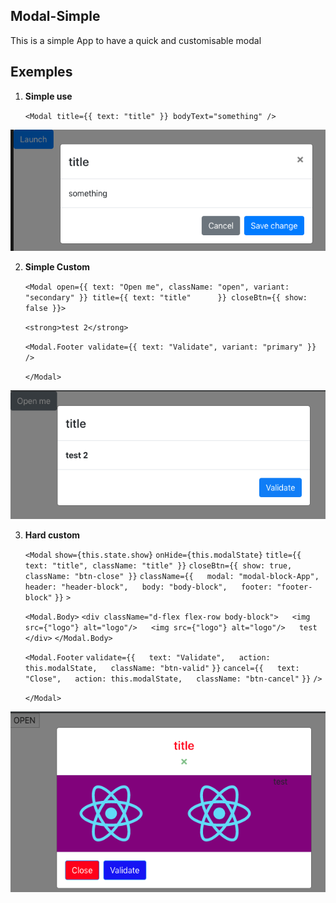 ## Modal-Simple

This is a simple App to have a quick and customisable modal

## Exemples

1.  **Simple use**


    `<Modal title={{ text: "title" }} bodyText="something" />`

![exempl-1](https://raw.githubusercontent.com/veensy/Modal-Simple/master/public/images/modal-1.png)

2.  **Simple Custom**

    `<Modal open={{ text: "Open me", className: "open", variant: "secondary" }} title={{ text: "title"      }} closeBtn={{ show: false }}>`

    `<strong>test 2</strong>`

    `<Modal.Footer validate={{ text: "Validate", variant: "primary" }} />`

    `</Modal>`

![exemple-2](https://raw.githubusercontent.com/veensy/Modal-Simple/master/public/images/modal-2.png)

3.  **Hard custom**

    `<Modal`
    `show={this.state.show}`
`onHide={this.modalState}`
`title={{ text: "title", className: "title" }}`
`closeBtn={{ show: true, className: "btn-close" }}`
`className={{`
`  `  `modal: "modal-block-App",`
`  `  `header: "header-block",`
`  `  `body: "body-block",`
`  `  `footer: "footer-block"`
`}}`
`>`

    `<Modal.Body>`
`<div className="d-flex flex-row body-block">`
`  `  `<img src={"logo"} alt="logo"/>`
`  `  `<img src={"logo"} alt="logo"/>`
`  `  `test`
`</div>`
`</Modal.Body>`

    `<Modal.Footer`
`validate={{`
`  `  `text: "Validate",`
`  `  `action: this.modalState,`
`  `  `className: "btn-valid"`
    `}}`
`cancel={{`
`  `  `text: "Close",`
`  `  `action: this.modalState,`
`  `  `className: "btn-cancel"`
    `}}`
`/>`

    `</Modal>`

![exemple-3](https://raw.githubusercontent.com/veensy/Modal-Simple/master/public/images/modal-3.png)
